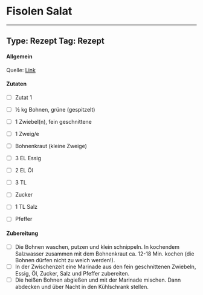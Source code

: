 # Fisolen Salat

---
Type: Rezept
Tag: Rezept
---

#### Allgemein
Quelle: [Link](https://www.chefkoch.de/rezepte/703041172925958/Gruener-Bohnensalat.html?portionen=2)

#### Zutaten
- [ ] Zutat 1
- [ ] ½ kg Bohnen, grüne (gespitzelt)
- [ ] 1 Zwiebel(n), fein geschnittene
- [ ] 1 Zweig/e
- [ ] Bohnenkraut (kleine Zweige)
- [ ] 3 EL Essig
- [ ] 2 EL Öl 
- [ ] 3 TL
- [ ] Zucker
- [ ] 1 TL Salz 
- [ ] Pfeffer


#### Zubereitung
- [ ] Die Bohnen waschen, putzen und klein schnippeln. In kochendem Salzwasser zusammen mit dem Bohnenkraut ca. 12-18 Min. kochen (die Bohnen dürfen nicht zu weich werden!).  
- [ ] In der Zwischenzeit eine Marinade aus den fein geschnittenen Zwiebeln, Essig, Öl, Zucker, Salz und Pfeffer zubereiten. 
- [ ] Die heißen Bohnen abgießen und mit der Marinade mischen. Dann abdecken und über Nacht in den Kühlschrank stellen.
